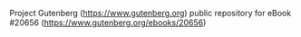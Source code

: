 Project Gutenberg (https://www.gutenberg.org) public repository for eBook #20656 (https://www.gutenberg.org/ebooks/20656)

